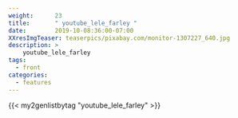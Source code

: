 ```yaml
---
weight:      23
title:       " youtube_lele_farley "
date:        2019-10-08:36:00-07:00
XXresImgTeaser: teaserpics/pixabay.com/monitor-1307227_640.jpg
description: >
    youtube_lele_farley
tags:
  - front
categories:
  - features
---
```


{{< my2genlistbytag "youtube_lele_farley" >}}
